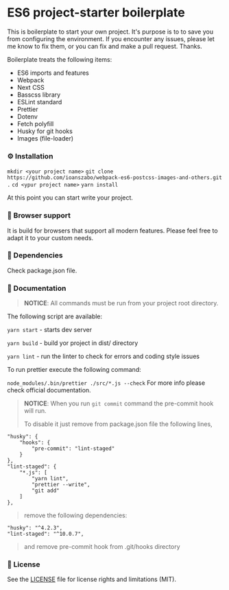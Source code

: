 ES6 project-starter boilerplate
==========
This is boilerplate to start your own project. 
It's purpose is to to save you from configuring the environment.
If you encounter any issues, please let me know to fix them, or you can 
fix and make a pull request. Thanks.

Boilerplate treats the following items:
- ES6 imports and features
- Webpack
- Next CSS
- Basscss library
- ESLint standard
- Prettier
- Dotenv
- Fetch polyfill
- Husky for git hooks
- Images (file-loader)

### :gear: Installation
`mkdir <your project name>`
`git clone https://github.com/ioanszabo/webpack-es6-postcss-images-and-others.git .`
`cd <ypur project name>`
`yarn install`

At this point you can start write your project.

### :bookmark_tabs: Browser support
It is build for browsers that support all modern features.
Please feel free to adapt it to your custom needs.

### :electric_plug: Dependencies
Check package.json file.

### :memo: Documentation
> **NOTICE**: All commands must be run from your project root directory.

The following script are available:

`yarn start` - starts dev server

`yarn build` - build yor project in dist/ directory

`yarn lint` - run the linter to check for errors and coding style issues

To run prettier execute the following command:

`node_modules/.bin/prettier ./src/*.js --check`
For more info please check official documentation.

> **NOTICE**: When you run `git commit` command the pre-commit hook will run.
>
> To disable it just remove from package.json file the following lines,
```
"husky": {
    "hooks": {
        "pre-commit": "lint-staged"
    }
},
"lint-staged": {
    "*.js": [
        "yarn lint",
        "prettier --write",
        "git add"
    ]
},
```
>remove the following dependencies:
``` 
"husky": "^4.2.3",
"lint-staged": "^10.0.7",
```
> and remove pre-commit hook from .git/hooks directory

### :scroll: License
See the [LICENSE](LICENSE.md) file for license rights and limitations (MIT).

